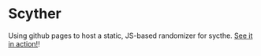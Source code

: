 # Scyther
Using github pages to host a static, JS-based randomizer for sycthe. [See it in action!](https://mmiddleton18.github.io/scyther/)!
